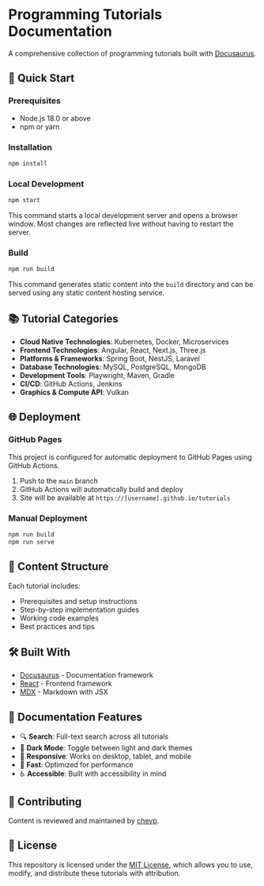 # Programming Tutorials Documentation

A comprehensive collection of programming tutorials built with [Docusaurus](https://docusaurus.io/).

## 🚀 Quick Start

### Prerequisites

- Node.js 18.0 or above
- npm or yarn

### Installation

```bash
npm install
```

### Local Development

```bash
npm start
```

This command starts a local development server and opens a browser window. Most changes are reflected live without having to restart the server.

### Build

```bash
npm run build
```

This command generates static content into the `build` directory and can be served using any static content hosting service.

## 📚 Tutorial Categories

- **Cloud Native Technologies**: Kubernetes, Docker, Microservices
- **Frontend Technologies**: Angular, React, Next.js, Three.js
- **Platforms & Frameworks**: Spring Boot, NestJS, Laravel
- **Database Technologies**: MySQL, PostgreSQL, MongoDB
- **Development Tools**: Playwright, Maven, Gradle
- **CI/CD**: GitHub Actions, Jenkins
- **Graphics & Compute API**: Vulkan

## 🌐 Deployment

### GitHub Pages

This project is configured for automatic deployment to GitHub Pages using GitHub Actions.

1. Push to the `main` branch
2. GitHub Actions will automatically build and deploy
3. Site will be available at `https://[username].github.io/tutorials`

### Manual Deployment

```bash
npm run build
npm run serve
```

## 📝 Content Structure

Each tutorial includes:
- Prerequisites and setup instructions
- Step-by-step implementation guides
- Working code examples
- Best practices and tips

## 🛠️ Built With

- [Docusaurus](https://docusaurus.io/) - Documentation framework
- [React](https://reactjs.org/) - Frontend framework
- [MDX](https://mdxjs.com/) - Markdown with JSX

## 📖 Documentation Features

- 🔍 **Search**: Full-text search across all tutorials
- 🌙 **Dark Mode**: Toggle between light and dark themes
- 📱 **Responsive**: Works on desktop, tablet, and mobile
- 🚀 **Fast**: Optimized for performance
- ♿ **Accessible**: Built with accessibility in mind

## 🤝 Contributing

Content is reviewed and maintained by [chevp](https://github.com/chevp).

## 📄 License

This repository is licensed under the [MIT License](LICENSE), which allows you to use, modify, and distribute these tutorials with attribution.
